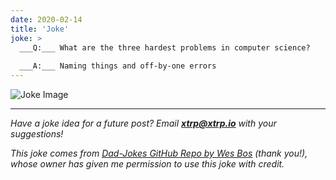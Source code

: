 ```yaml
---
date: 2020-02-14
title: 'Joke'
joke: >
  ___Q:___ What are the three hardest problems in computer science?
  
  ___A:___ Naming things and off-by-one errors
---
```


![Joke Image](https://private.xtrp.io/projects/DailyDeveloperJokes/public_image_server/images/5e1259316ab83.png)

---
*Have a joke idea for a future post? Email **[xtrp@xtrp.io](mailto:xtrp@xtrp.io)** with your suggestions!*

*This joke comes from [Dad-Jokes GitHub Repo by Wes Bos](https://github.com/wesbos/dad-jokes) (thank you!), whose owner has given me permission to use this joke with credit.*

<!-- 
Joke text:
**Q:** What are the three hardest problems in computer science?

**A:** Naming things and off-by-one errors
 -->

